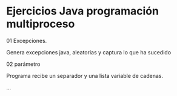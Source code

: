 # Ejercicios Java programación multiproceso

01 Excepciones.

Genera excepciones java, aleatorias y captura lo que ha sucedido

02 parámetro

Programa recibe un separador y una lista variable de cadenas.

...